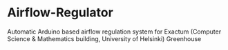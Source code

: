 Airflow-Regulator
=================

Automatic Arduino based airflow regulation system for Exactum (Computer Science &amp; Mathematics building, University of Helsinki) Greenhouse
